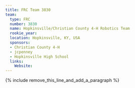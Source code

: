 ```yaml
---
title: FRC Team 3830
team:
  type: FRC
  number: 3830
  name: Hopkinsville/Christian County 4-H Robotics Team
  rookie_year:
  location: Hopkinsville, KY, USA
  sponsors:
  - Christian County 4-H
  - jcpenney
  - Hopkinsville High School
  links:
    Website:
---
```


{% include remove_this_line_and_add_a_paragraph %}